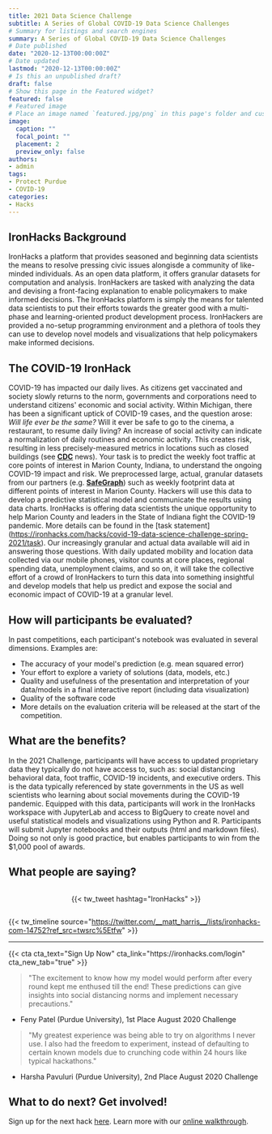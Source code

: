 ```yaml
---
title: 2021 Data Science Challenge
subtitle: A Series of Global COVID-19 Data Science Challenges
# Summary for listings and search engines
summary: A Series of Global COVID-19 Data Science Challenges
# Date published
date: "2020-12-13T00:00:00Z"
# Date updated
lastmod: "2020-12-13T00:00:00Z"
# Is this an unpublished draft?
draft: false
# Show this page in the Featured widget?
featured: false
# Featured image
# Place an image named `featured.jpg/png` in this page's folder and customize its options here.
image:
  caption: ""
  focal_point: ""
  placement: 2
  preview_only: false
authors:
- admin
tags:
- Protect Purdue
- COVID-19
categories:
- Hacks
---
```


## IronHacks Background
IronHacks a platform that provides seasoned and beginning data scientists the means to resolve pressing civic issues alongisde a community of like-minded individuals. As an open data platform, it offers granular datasets for computation and analysis. IronHackers are tasked with analyzing the data and devising a front-facing explanation to enable policymakers to make informed decisions. The IronHacks platform is simply the means for talented data scientists to put their efforts towards the greater good with a multi-phase and learning-oriented product development process. IronHackers are provided a no-setup programming environment and a plethora of tools they can use to develop novel models and visualizations that help policymakers make informed decisions. 

## The COVID-19 IronHack
COVID-19 has impacted our daily lives. As citizens get vaccinated and society slowly returns to the norm, governments and corporations need to understand citizens' economic and social activity.
Within Michigan, there has been a significant uptick of COVID-19 cases, and the question arose: _Will life ever be the same?_
Will it ever be safe to go to the cinema, a restaurant, to resume daily living? 
An increase of social activity can indicate a normalization of daily routines and economic activity. This creates risk, resulting in less precisely-measured metrics in locations such as closed buildings (see **[CDC](https://bit.ly/2UVHMCM)** news).  Your task is to predict the weekly foot traffic at core points of interest in Marion County, Indiana, to understand the ongoing COVID-19 impact and risk. We preprocessed large, actual, granular datasets from our partners (e.g. **[SafeGraph](http://safegraph.com)**) such as weekly footprint data at different points of interest in Marion County. Hackers will use this data to develop a predictive statistical model and communicate the results using data charts. IronHacks is offering data scientists the unique opportunity to help Marion County and leaders in the State of Indiana fight the COVID-19 pandemic. More details can be found in the [task statement] (https://ironhacks.com/hacks/covid-19-data-science-challenge-spring-2021/task). 
Our increasingly granular and actual data available will aid in answering those questions. With daily updated mobility and location data collected via our mobile phones, visitor counts at core places, regional spending data, unemployment claims, and so on, it will take the collective effort of a crowd of IronHackers to turn this data into something insightful and develop models that help us predict and expose the social and economic impact of COVID-19 at a granular level. 

## How will participants be evaluated?
In past competitions, each participant's notebook was evaluated in several dimensions. Examples are:
- The accuracy of your model's prediction (e.g. mean squared error)
- Your effort to explore a variety of solutions (data, models, etc.)
- Quality and usefulness of the presentation and interpretation of your data/models in a final interactive report (including data visualization)
- Quality of the software code
- More details on the evaluation criteria will be released at the start of the competition.

## What are the benefits?
In the 2021 Challenge, participants will have access to updated proprietary data they typically do not have access to, such as: social distancing behavioral data, foot traffic, COVID-19 incidents, and executive orders. This is the data typically referenced by state governments in the US as well scientists who learning about social movements during the COVID-19 pandemic.
Equipped with this data, participants will work in the IronHacks workspace with JupyterLab and access to BigQuery to create novel and useful statistical models and visualizations using Python and R. Participants will submit Jupyter notebooks and their outputs (html and markdown files). Doing so not only is good practice, but enables participants to win from the $1,000 pool of awards.

## What people are saying?
<div style="display:flex; justify-content: center; padding: 1em 0">
  {{< tw_tweet hashtag="IronHacks" >}}
</div>

{{< tw_timeline source="https://twitter.com/__matt_harris__/lists/ironhacks-com-14752?ref_src=twsrc%5Etfw" >}}

---
<div class="center">
  {{< cta cta_text="Sign Up Now" cta_link="https://ironhacks.com/login" cta_new_tab="true" >}}
</div>

> "The excitement to know how my model would perform after every round kept me enthused till the end! These predictions can give insights into social distancing norms and implement necessary precautions."
- Feny Patel (Purdue University), 1st Place August 2020 Challenge

> "My greatest experience was being able to try on algorithms I never use. I also had the freedom to experiment, instead of defaulting to certain known models due to crunching code within 24 hours like typical hackathons."
- Harsha Pavuluri (Purdue University), 2nd Place August 2020 Challenge

## What to do next? Get involved! 
Sign up for the next hack [here](https://ironhacks.com).
Learn more with our [online walkthrough](https://www.youtube.com/watch?v=8YLLXMhtTB4).
